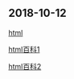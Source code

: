 ## 2018-10-12

[html](myweb/index.html)

[html百科1](myweb/page01.html)

[html百科2](myweb/page02.html)

